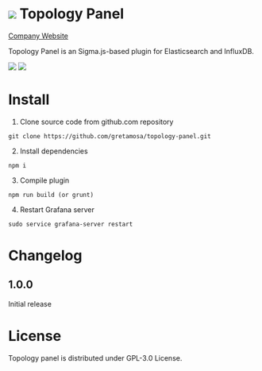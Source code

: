 ![](https://github.com/gretamosa/topology-panel/blob/master/src/img/topology_logo_small.png) Topology Panel
================
[Company Website](http://www.naudit.es/)

Topology Panel is an Sigma.js-based plugin for Elasticsearch and InfluxDB.

![](https://github.com/gretamosa/topology-panel/blob/master/src/img/topology-snapshot-1.png)
![](https://github.com/gretamosa/topology-panel/blob/master/src/img/topology-snapshot-2.png)

# Install

1. Clone source code from github.com repository
```
git clone https://github.com/gretamosa/topology-panel.git
```
2. Install dependencies
```
npm i
```
3. Compile plugin
```
npm run build (or grunt)
```
4. Restart Grafana server
```
sudo service grafana-server restart
```

# Changelog

## 1.0.0

Initial release

# License

Topology panel is distributed under GPL-3.0 License.
